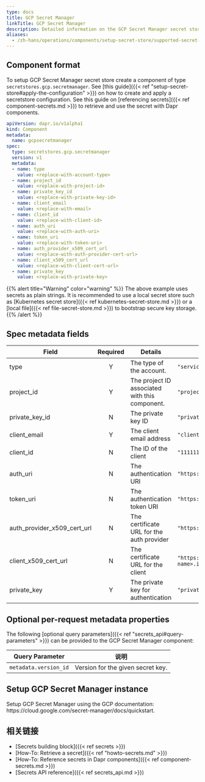 ```yaml
---
type: docs
title: GCP Secret Manager
linkTitle: GCP Secret Manager
description: Detailed information on the GCP Secret Manager secret store component
aliases:
  - /zh-hans/operations/components/setup-secret-store/supported-secret-stores/gcp-secret-manager/
---
```


## Component format

To setup GCP Secret Manager secret store create a component of type `secretstores.gcp.secretmanager`. See [this guide]({{< ref "setup-secret-store#apply-the-configuration" >}}) on how to create and apply a secretstore configuration. See this guide on [referencing secrets]({{< ref component-secrets.md >}}) to retrieve and use the secret with Dapr components.

```yaml
apiVersion: dapr.io/v1alpha1
kind: Component
metadata:
  name: gcpsecretmanager
spec:
  type: secretstores.gcp.secretmanager
  version: v1
  metadata:
  - name: type
    value: <replace-with-account-type>
  - name: project_id
    value: <replace-with-project-id>
  - name: private_key_id
    value: <replace-with-private-key-id>
  - name: client_email
    value: <replace-with-email>
  - name: client_id
    value: <replace-with-client-id>
  - name: auth_uri
    value: <replace-with-auth-uri>
  - name: token_uri
    value: <replace-with-token-uri>
  - name: auth_provider_x509_cert_url
    value: <replace-with-auth-provider-cert-url>
  - name: client_x509_cert_url
    value: <replace-with-client-cert-url>
  - name: private_key
    value: <replace-with-private-key>
```

{{% alert title="Warning" color="warning" %}}
The above example uses secrets as plain strings. It is recommended to use a local secret store such as [Kubernetes secret store]({{< ref kubernetes-secret-store.md >}}) or a [local file]({{< ref file-secret-store.md >}}) to bootstrap secure key storage.
{{% /alert %}}

## Spec metadata fields

| Field                                                                                                           | Required | Details                                        | 如何使用Dapr扩展来开发和运行Dapr应用程序                                                                     |
| --------------------------------------------------------------------------------------------------------------- | :------: | ---------------------------------------------- | -------------------------------------------------------------------------------------------- |
| type                                                                                                            |     Y    | The type of the account.                       | `"service_account"`                                                                          |
| project_id                                                                                 |     Y    | The project ID associated with this component. | `"project_id"`                                                                               |
| private_key_id                                                        |     N    | The private key ID                             | `"privatekey"`                                                                               |
| client_email                                                                               |     Y    | The client email address                       | `"client@example.com"`                                                                       |
| client_id                                                                                  |     N    | The ID of the client                           | `"11111111"`                                                                                 |
| auth_uri                                                                                   |     N    | The authentication URI                         | `"https://accounts.google.com/o/oauth2/auth"`                                                |
| token_uri                                                                                  |     N    | The authentication token URI                   | `"https://oauth2.googleapis.com/token"`                                                      |
| auth_provider_x509_cert_url |     N    | The certificate URL for the auth provider      | `"https://www.googleapis.com/oauth2/v1/certs"`                                               |
| client_x509_cert_url                             |     N    | The certificate URL for the client             | `"https://www.googleapis.com/robot/v1/metadata/x509/<project-name>.iam.gserviceaccount.com"` |
| private_key                                                                                |     Y    | The private key for authentication             | `"privateKey"`                                                                               |

## Optional per-request metadata properties

The following [optional query parameters]({{< ref "secrets_api#query-parameters" >}}) can be provided to the GCP Secret Manager component:

| Query Parameter       | 说明                                |
| --------------------- | --------------------------------- |
| `metadata.version_id` | Version for the given secret key. |

## Setup GCP Secret Manager instance

Setup GCP Secret Manager using the GCP documentation: https\://cloud.google.com/secret-manager/docs/quickstart.

## 相关链接

- [Secrets building block]({{< ref secrets >}})
- [How-To: Retrieve a secret]({{< ref "howto-secrets.md" >}})
- [How-To: Reference secrets in Dapr components]({{< ref component-secrets.md >}})
- [Secrets API reference]({{< ref secrets_api.md >}})
